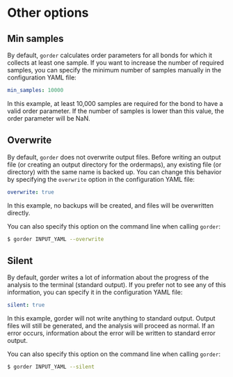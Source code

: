 # Other options

## Min samples

By default, `gorder` calculates order parameters for all bonds for which it collects at least one sample. If you want to increase the number of required samples, you can specify the minimum number of samples manually in the configuration YAML file:

```yaml
min_samples: 10000
```

In this example, at least 10,000 samples are required for the bond to have a valid order parameter. If the number of samples is lower than this value, the order parameter will be NaN.

## Overwrite

By default, `gorder` does not overwrite output files. Before writing an output file (or creating an output directory for the ordermaps), any existing file (or directory) with the same name is backed up. You can change this behavior by specifying the `overwrite` option in the configuration YAML file:

```yaml
overwrite: true
```

In this example, no backups will be created, and files will be overwritten directly.

You can also specify this option on the command line when calling `gorder`:

```bash
$ gorder INPUT_YAML --overwrite
```

## Silent

By default, gorder writes a lot of information about the progress of the analysis to the terminal (standard output). If you prefer not to see any of this information, you can specify it in the configuration YAML file:

```yaml
silent: true
```

In this example, gorder will not write anything to standard output. Output files will still be generated, and the analysis will proceed as normal. If an error occurs, information about the error will be written to standard error output.

You can also specify this option on the command line when calling `gorder`:

```bash
$ gorder INPUT_YAML --silent
```